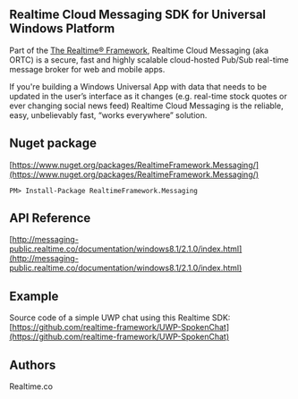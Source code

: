 ## Realtime Cloud Messaging SDK for Universal Windows Platform
Part of the [The Realtime® Framework](http://framework.realtime.co), Realtime Cloud Messaging (aka ORTC) is a secure, fast and highly scalable cloud-hosted Pub/Sub real-time message broker for web and mobile apps.

If you're building a Windows Universal App with data that needs to be updated in the user’s interface as it changes (e.g. real-time stock quotes or ever changing social news feed) Realtime Cloud Messaging is the reliable, easy, unbelievably fast, “works everywhere” solution.

## Nuget package
[https://www.nuget.org/packages/RealtimeFramework.Messaging/](https://www.nuget.org/packages/RealtimeFramework.Messaging/)

	PM> Install-Package RealtimeFramework.Messaging


## API Reference
[http://messaging-public.realtime.co/documentation/windows8.1/2.1.0/index.html](http://messaging-public.realtime.co/documentation/windows8.1/2.1.0/index.html)

## Example
Source code of a simple UWP chat using this Realtime SDK: [https://github.com/realtime-framework/UWP-SpokenChat](https://github.com/realtime-framework/UWP-SpokenChat)

## Authors
Realtime.co


